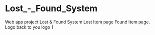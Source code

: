 # Lost_-_Found_System
Web app project Lost &amp; Found System
Lost Item page
Found Item page. 
Logo back to you 
logo 1
